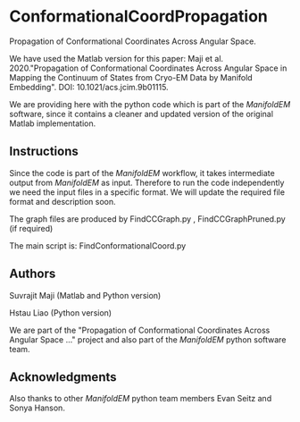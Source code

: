 # ConformationalCoordPropagation
Propagation of Conformational Coordinates Across Angular Space.

We have used the Matlab version for this paper:
Maji et al. 2020."Propagation of Conformational Coordinates Across Angular Space in Mapping the Continuum of States from Cryo-EM Data by Manifold Embedding". DOI: 10.1021/acs.jcim.9b01115.

We are providing here with the python code which is part of the *ManifoldEM* software, since it contains a cleaner and updated version of the original Matlab implementation.


## Instructions
Since the code is part of the *ManifoldEM* workflow, it takes intermediate output from *ManifoldEM* as input. 
Therefore to run the code independently we need the input files in a specific format. We will update the required file format and description soon.

The graph files are produced by 
FindCCGraph.py , FindCCGraphPruned.py (if required)

The main script is:
FindConformationalCoord.py

## Authors
Suvrajit Maji (Matlab and Python version)

Hstau Liao (Python version)

We are part of the "Propagation of Conformational Coordinates Across Angular Space ..." project and also part of the *ManifoldEM* python software team.

## Acknowledgments
Also thanks to other *ManifoldEM* python team members Evan Seitz and Sonya Hanson.




